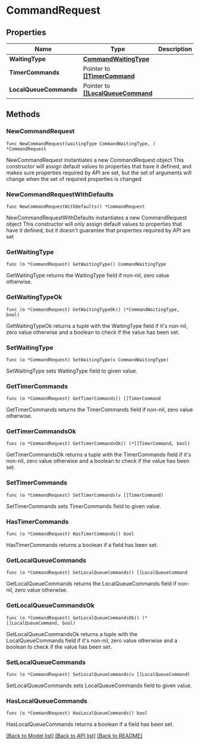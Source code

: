 # CommandRequest

## Properties

Name | Type | Description | Notes
------------ | ------------- | ------------- | -------------
**WaitingType** | [**CommandWaitingType**](CommandWaitingType.md) |  | 
**TimerCommands** | Pointer to [**[]TimerCommand**](TimerCommand.md) |  | [optional] 
**LocalQueueCommands** | Pointer to [**[]LocalQueueCommand**](LocalQueueCommand.md) |  | [optional] 

## Methods

### NewCommandRequest

`func NewCommandRequest(waitingType CommandWaitingType, ) *CommandRequest`

NewCommandRequest instantiates a new CommandRequest object
This constructor will assign default values to properties that have it defined,
and makes sure properties required by API are set, but the set of arguments
will change when the set of required properties is changed

### NewCommandRequestWithDefaults

`func NewCommandRequestWithDefaults() *CommandRequest`

NewCommandRequestWithDefaults instantiates a new CommandRequest object
This constructor will only assign default values to properties that have it defined,
but it doesn't guarantee that properties required by API are set

### GetWaitingType

`func (o *CommandRequest) GetWaitingType() CommandWaitingType`

GetWaitingType returns the WaitingType field if non-nil, zero value otherwise.

### GetWaitingTypeOk

`func (o *CommandRequest) GetWaitingTypeOk() (*CommandWaitingType, bool)`

GetWaitingTypeOk returns a tuple with the WaitingType field if it's non-nil, zero value otherwise
and a boolean to check if the value has been set.

### SetWaitingType

`func (o *CommandRequest) SetWaitingType(v CommandWaitingType)`

SetWaitingType sets WaitingType field to given value.


### GetTimerCommands

`func (o *CommandRequest) GetTimerCommands() []TimerCommand`

GetTimerCommands returns the TimerCommands field if non-nil, zero value otherwise.

### GetTimerCommandsOk

`func (o *CommandRequest) GetTimerCommandsOk() (*[]TimerCommand, bool)`

GetTimerCommandsOk returns a tuple with the TimerCommands field if it's non-nil, zero value otherwise
and a boolean to check if the value has been set.

### SetTimerCommands

`func (o *CommandRequest) SetTimerCommands(v []TimerCommand)`

SetTimerCommands sets TimerCommands field to given value.

### HasTimerCommands

`func (o *CommandRequest) HasTimerCommands() bool`

HasTimerCommands returns a boolean if a field has been set.

### GetLocalQueueCommands

`func (o *CommandRequest) GetLocalQueueCommands() []LocalQueueCommand`

GetLocalQueueCommands returns the LocalQueueCommands field if non-nil, zero value otherwise.

### GetLocalQueueCommandsOk

`func (o *CommandRequest) GetLocalQueueCommandsOk() (*[]LocalQueueCommand, bool)`

GetLocalQueueCommandsOk returns a tuple with the LocalQueueCommands field if it's non-nil, zero value otherwise
and a boolean to check if the value has been set.

### SetLocalQueueCommands

`func (o *CommandRequest) SetLocalQueueCommands(v []LocalQueueCommand)`

SetLocalQueueCommands sets LocalQueueCommands field to given value.

### HasLocalQueueCommands

`func (o *CommandRequest) HasLocalQueueCommands() bool`

HasLocalQueueCommands returns a boolean if a field has been set.


[[Back to Model list]](../README.md#documentation-for-models) [[Back to API list]](../README.md#documentation-for-api-endpoints) [[Back to README]](../README.md)


